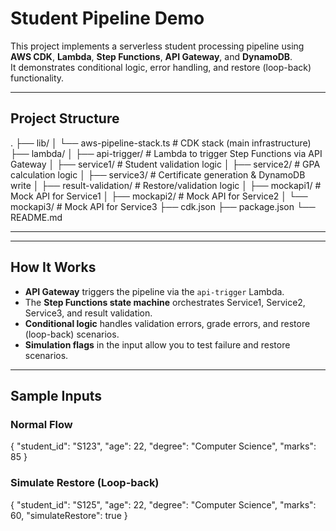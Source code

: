 # Student Pipeline Demo

This project implements a serverless student processing pipeline using **AWS CDK**, **Lambda**, **Step Functions**, **API Gateway**, and **DynamoDB**.  
It demonstrates conditional logic, error handling, and restore (loop-back) functionality.

---

## Project Structure

.
├── lib/
│ └── aws-pipeline-stack.ts # CDK stack (main infrastructure)
├── lambda/
│ ├── api-trigger/ # Lambda to trigger Step Functions via API Gateway
│ ├── service1/ # Student validation logic
│ ├── service2/ # GPA calculation logic
│ ├── service3/ # Certificate generation & DynamoDB write
│ ├── result-validation/ # Restore/validation logic
│ ├── mockapi1/ # Mock API for Service1
│ ├── mockapi2/ # Mock API for Service2
│ └── mockapi3/ # Mock API for Service3
├── cdk.json
├── package.json
└── README.md

---

---

## How It Works

- **API Gateway** triggers the pipeline via the `api-trigger` Lambda.
- The **Step Functions state machine** orchestrates Service1, Service2, Service3, and result validation.
- **Conditional logic** handles validation errors, grade errors, and restore (loop-back) scenarios.
- **Simulation flags** in the input allow you to test failure and restore scenarios.

---

## Sample Inputs

### Normal Flow

{
"student_id": "S123",
"age": 22,
"degree": "Computer Science",
"marks": 85
}


### Simulate Restore (Loop-back)

{
"student_id": "S125",
"age": 22,
"degree": "Computer Science",
"marks": 60,
"simulateRestore": true
}


